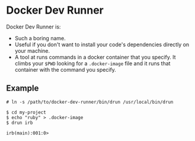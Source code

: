 # Docker Dev Runner

Docker Dev Runner is:
- Such a boring name.
- Useful if you don't want to install your code's dependencies directly on your machine.
- A tool at runs commands in a docker container that you specify. It climbs your `$PWD` looking for a `.docker-image` file and it runs that container with the command you specify.

## Example
```
# ln -s /path/to/docker-dev-runner/bin/drun /usr/local/bin/drun

$ cd my-project
$ echo "ruby" > .docker-image
$ drun irb

irb(main):001:0>
```
